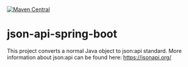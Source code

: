 [![Maven Central](https://maven-badges.herokuapp.com/maven-central/nl.michelbijnen.jsonapi/json-api/badge.svg)](https://maven-badges.herokuapp.com/maven-central/nl.michelbijnen.jsonapi/json-api)

# json-api-spring-boot
This project converts a normal Java object to json:api standard. More information about json:api can be found here: https://jsonapi.org/
